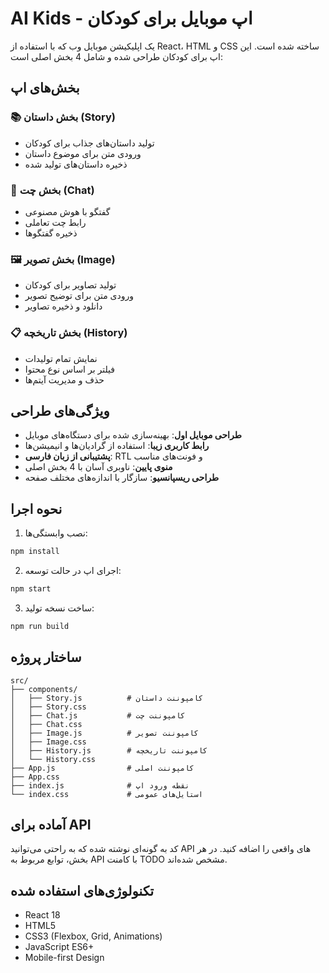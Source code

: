 # AI Kids - اپ موبایل برای کودکان

یک اپلیکیشن موبایل وب که با استفاده از React، HTML و CSS ساخته شده است. این اپ برای کودکان طراحی شده و شامل 4 بخش اصلی است:

## بخش‌های اپ

### 📚 بخش داستان (Story)
- تولید داستان‌های جذاب برای کودکان
- ورودی متن برای موضوع داستان
- ذخیره داستان‌های تولید شده

### 💬 بخش چت (Chat)
- گفتگو با هوش مصنوعی
- رابط چت تعاملی
- ذخیره گفتگوها

### 🖼️ بخش تصویر (Image)
- تولید تصاویر برای کودکان
- ورودی متن برای توضیح تصویر
- دانلود و ذخیره تصاویر

### 📋 بخش تاریخچه (History)
- نمایش تمام تولیدات
- فیلتر بر اساس نوع محتوا
- حذف و مدیریت آیتم‌ها

## ویژگی‌های طراحی

- **طراحی موبایل اول**: بهینه‌سازی شده برای دستگاه‌های موبایل
- **رابط کاربری زیبا**: استفاده از گرادیان‌ها و انیمیشن‌ها
- **پشتیبانی از زبان فارسی**: RTL و فونت‌های مناسب
- **منوی پایین**: ناوبری آسان با 4 بخش اصلی
- **طراحی ریسپانسیو**: سازگار با اندازه‌های مختلف صفحه

## نحوه اجرا

1. نصب وابستگی‌ها:
```bash
npm install
```

2. اجرای اپ در حالت توسعه:
```bash
npm start
```

3. ساخت نسخه تولید:
```bash
npm run build
```

## ساختار پروژه

```
src/
├── components/
│   ├── Story.js          # کامپوننت داستان
│   ├── Story.css
│   ├── Chat.js           # کامپوننت چت
│   ├── Chat.css
│   ├── Image.js          # کامپوننت تصویر
│   ├── Image.css
│   ├── History.js        # کامپوننت تاریخچه
│   └── History.css
├── App.js                # کامپوننت اصلی
├── App.css
├── index.js              # نقطه ورود اپ
└── index.css             # استایل‌های عمومی
```

## آماده برای API

کد به گونه‌ای نوشته شده که به راحتی می‌توانید API های واقعی را اضافه کنید. در هر بخش، توابع مربوط به API با کامنت TODO مشخص شده‌اند.

## تکنولوژی‌های استفاده شده

- React 18
- HTML5
- CSS3 (Flexbox, Grid, Animations)
- JavaScript ES6+
- Mobile-first Design
